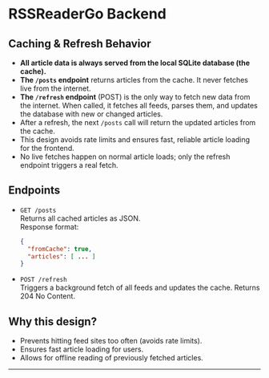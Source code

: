 # RSSReaderGo Backend

## Caching & Refresh Behavior

- **All article data is always served from the local SQLite database (the cache).**
- **The `/posts` endpoint** returns articles from the cache. It never fetches live from the internet.
- **The `/refresh` endpoint** (POST) is the only way to fetch new data from the internet. When called, it fetches all feeds, parses them, and updates the database with new or changed articles.
- After a refresh, the next `/posts` call will return the updated articles from the cache.
- This design avoids rate limits and ensures fast, reliable article loading for the frontend.
- No live fetches happen on normal article loads; only the refresh endpoint triggers a real fetch.

## Endpoints

- `GET /posts`  
  Returns all cached articles as JSON.  
  Response format:

  ```json
  {
    "fromCache": true,
    "articles": [ ... ]
  }
  ```

- `POST /refresh`  
  Triggers a background fetch of all feeds and updates the cache. Returns 204 No Content.

## Why this design?

- Prevents hitting feed sites too often (avoids rate limits).
- Ensures fast article loading for users.
- Allows for offline reading of previously fetched articles.

---

